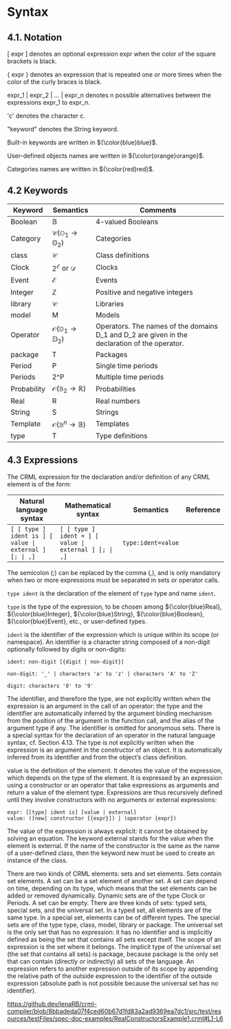 #	Syntax

## 4.1.	Notation

[ expr ] denotes an optional expression expr when the color of the square brackets is black.

{ expr } denotes an expression that is repeated one or more times when the color of the curly braces is black.

expr_1 | expr_2 | … | expr_n denotes n possible alternatives between the expressions expr_1 to expr_n. 

'c' denotes the character c.

"keyword" denotes the String keyword.

Built-in keywords are written in ${\color{blue}blue}$.

User-defined objects names are written in ${\color{orange}orange}$.

Categories names are written in ${\color{red}red}$.



## 4.2 Keywords 


|Keyword	| Semantics	        | Comments |
| ----------- | ----------- |----------- |
|Boolean	| $\mathbb{B}$      |4-valued Booleans |
|Category	| $\mathcal{C} (\mathbb{O}_1 \rightarrow \mathbb{O}_2)$      |Categories |
| class | $\mathcal{C}$ |Class definitions |
| Clock | $2^\mathcal{E}$ or $\mathcal{D}$ |Clocks |
| Event | $\mathcal{E}$ |Events |
| Integer | $\mathbb{Z}$ |Positive and negative integers |
| library | $\mathcal{C}$ |Libraries|
| model | M |Models |
| Operator | $\mathcal{O} (\mathbb{D}_1 \rightarrow \mathbb{D}_2)$ |Operators. The names of the domains D_1 and D_2 are given in the declaration of the operator. |
| package | T |Packages |
| Period | P |Single time periods |
| Periods | 2^P |Multiple time periods |
| Probability | $\mathcal{O} (\mathbb{B}_2 \rightarrow \mathbb{R})$ |Probabilities |
| Real | R |Real numbers |
| String | S |Strings |
| Template | $\mathcal{O} (\mathbb{B}^n \rightarrow \mathbb{B})$ |Templates |
| type| T |Type definitions |

## 4.3 Expressions
The CRML expression for the declaration and/or definition of any CRML element is of the form:

|Natural language syntax	| Mathematical syntax	        | Semantics | Reference |
| ----------- | ----------- |----------- |----------- |
|` [ [ type ] ident is ] [ value \| external ] [; \| ,] `	|   ` [ [ type ] ident = ] [ value \| external ] [; \| ,] `  | `type:ident=value ` |  |



The semicolon (;) can be replaced by the comma (,), and is only mandatory when two or more expressions must be separated in sets or operator calls.

`type ident` is the declaration of the element of `type` type and name `ident`.

`type` is the type of the expression, to be chosen among ${\color{blue}Real}, ${\color{blue}Integer}, ${\color{blue}String}, ${\color{blue}Boolean}, ${\color{blue}Event}, etc., or user-defined types.

`ident` is the identifier of the expression which is unique within its scope (or namespace). An identifier is a character string composed of a non-digit optionally followed by digits or non-digits:

```
ident: non-digit [{digit | non-digit}]

non-digit: '_' | characters 'a' to 'z' | characters 'A' to 'Z' 

digit: characters '0' to '9'
```

The identifier, and therefore the type, are not explicitly written when the expression is an argument in the call of an operator: the type and the identifier are automatically inferred by the argument binding mechanism from the position of the argument in the function call, and the alias of the argument type if any. 
The identifier is omitted for anonymous sets.
There is a special syntax for the declaration of an operator in the natural language syntax, cf. Section 4.13.
The type is not explicitly written when the expression is an argument in the constructor of an object. It is automatically inferred from its identifier and from the object’s class definition.

value is the definition of the element. It denotes the value of the expression, which depends on the type of the element. It is expressed by an expression using a constructor or an operator that take expressions as arguments and return a value of the element type. Expressions are thus recursively defined until they involve constructors with no arguments or external expressions:

```
expr: [[type] ident is] [value | external]
value: ([new] constructor [{expr}]) | (operator {expr}) 
```

The value of the expression is always explicit: it cannot be obtained by solving an equation. The keyword external stands for the value when the element is external.
If the name of the constructor is the same as the name of a user-defined class, then the keyword new must be used to create an instance of the class.

There are two kinds of CRML elements: sets and set elements. Sets contain set elements. A set can be a set element of another set.
A set can depend on time, depending on its type, which means that the set elements can be added or removed dynamically. Dynamic sets are of the type Clock or Periods.
A set can be empty.
There are three kinds of sets: typed sets, special sets, and the universal set. In a typed set, all elements are of the same type. In a special set, elements can be of different types. The special sets are of the type type, class, model, library or package. The universal set is the only set that has no expression: it has no identifier and is implicitly defined as being the set that contains all sets except itself.
The scope of an expression is the set where it belongs.
The implicit type of the universal set (the set that contains all sets) is package, because package is the only set that can contain (directly or indirectly) all sets of the language.
An expression refers to another expression outside of its scope by appending the relative path of the outside expression to the identifier of the outside expression (absolute path is not possible because the universal set has no identifier).

https://github.dev/lenaRB/crml-compiler/blob/8bbadeda07f4ced60b67d1fd83a2ad9369ea7dc1/src/test/resources/testFiles/spec-doc-examples/RealConstructorsExample1.crml#L1-L6


